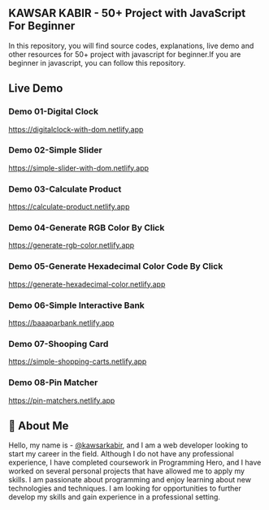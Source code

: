 ## KAWSAR KABIR - 50+ Project with JavaScript For Beginner 

In this repository, you will find source codes, explanations, live demo and other resources for 50+ project with javascript for beginner.If you are beginner in javascript, you can follow this repository.

## Live Demo
### Demo 01-Digital Clock
https://digitalclock-with-dom.netlify.app
### Demo 02-Simple Slider
https://simple-slider-with-dom.netlify.app
### Demo 03-Calculate Product
https://calculate-product.netlify.app
### Demo 04-Generate RGB Color By Click
https://generate-rgb-color.netlify.app
### Demo 05-Generate Hexadecimal Color Code By Click
https://generate-hexadecimal-color.netlify.app
### Demo 06-Simple Interactive Bank
https://baaaparbank.netlify.app
### Demo 07-Shooping Card
https://simple-shopping-carts.netlify.app
### Demo 08-Pin Matcher
https://pin-matchers.netlify.app
 


## 🚀 About Me
Hello, my name is - [@kawsarkabir](https://www.linkedin.com/in/kawsarkabir), and I am a web developer looking to start my career in the field. Although I do not have any professional experience, I have completed coursework in Programming Hero, and I have worked on several personal projects that have allowed me to apply my skills. I am passionate about programming and enjoy learning about new technologies and techniques. I am looking for opportunities to further develop my skills and gain experience in a professional setting.


